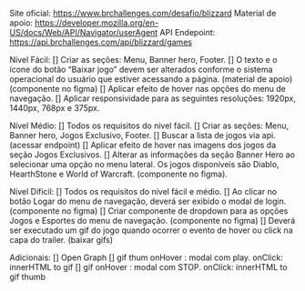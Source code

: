 Site oficial: https://www.brchallenges.com/desafio/blizzard
Material de apoio: https://developer.mozilla.org/en-US/docs/Web/API/Navigator/userAgent
API Endepoint: https://api.brchallenges.com/api/blizzard/games


Nível Fácil:
[] Criar as seções: Menu, Banner hero, Footer.
[] O texto e o ícone do botão “Baixar jogo” devem ser alterados conforme o sistema operacional do usuário que estiver acessando a página. (material de apoio) (componente no figma)
[] Aplicar efeito de hover nas opções do menu de navegação.
[] Aplicar responsividade para as seguintes resoluções: 1920px, 1440px, 768px e 375px.

Nível Médio:
[] Todos os requisitos do nivel fácil.
[] Criar as seções: Menu, Banner hero, Jogos Exclusivo, Footer.
[] Buscar a lista de jogos via api. (acessar endpoint)
[] Aplicar efeito de hover nas imagens dos jogos da seção Jogos Exclusivos.
[] Alterar as informações da seção Banner Hero ao selecionar uma opção no menu lateral. Os jogos disponíveis são Diablo, HearthStone e World of Warcraft. (componente no figma).

Nível Difícil:
[] Todos os requisitos do nivel fácil e médio.
[] Ao clicar no botão Logar do menu de navegação, deverá ser exibido o modal de login. (componente no figma)
[] Criar componente de dropdown para as opções Jogos e Esportes do menu de navegação. (componente no figma)
[] Deverá ser executado um gif do jogo quando ocorrer o evento de hover ou click na capa do trailer. (baixar gifs)

Adicionais:
[] Open Graph
[] gif thum onHover : modal com play. onClick: innerHTML to gif
[] gif onHover : modal com STOP. onClick: innerHTML to gif thumb

